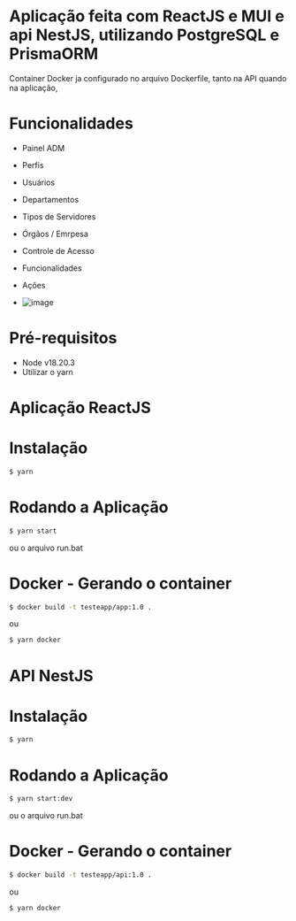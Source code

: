 # Aplicação feita com ReactJS e MUI e api NestJS, utilizando PostgreSQL e PrismaORM

Container Docker ja configurado no arquivo Dockerfile, tanto na API quando na aplicação,

# Funcionalidades

- Painel ADM
- Perfis
- Usuários
- Departamentos
- Tipos de Servidores
- Órgãos / Emrpesa
- Controle de Acesso
- Funcionalidades
- Ações

- ![image](https://github.com/user-attachments/assets/11cc0f41-5cdd-4557-a744-8a2ecb26a40e)


# Pré-requisitos

- Node v18.20.3
- Utilizar o yarn

# Aplicação ReactJS

# Instalação

```sh
$ yarn
```

# Rodando a Aplicação

```sh
$ yarn start
```

ou o arquivo run.bat

# Docker - Gerando o container

```sh
$ docker build -t testeapp/app:1.0 .
```

ou

```sh
$ yarn docker
```

# API NestJS

# Instalação

```sh
$ yarn
```

# Rodando a Aplicação

```sh
$ yarn start:dev
```

ou o arquivo run.bat

# Docker - Gerando o container

```sh
$ docker build -t testeapp/api:1.0 .
```

ou

```sh
$ yarn docker
```
